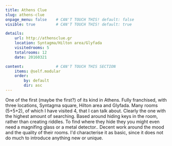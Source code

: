 ```yaml
---
title: Athens Clue
slug: athens-clue
onpage_menu: false    # CAN'T TOUCH THIS! default: false
visible: true         # CAN'T TOUCH THIS! default: true

details:
    url: http://athensclue.gr
    location: Syntagma/Hilton area/Glyfada
    visitedrooms: 5
    totalrooms: 12
    date: 20160321

content:              # CAN'T TOUCH THIS SECTION
    items: @self.modular
    order:
        by: default
        dir: asc
---
```


One of the first (maybe the first?) of its kind in Athens.
Fully franchised, with three locations, Syntagma square, Hilton area and Glyfada. Many rooms (5+5+2), of which I have visited 4, that I can talk about. Clearly the one with the highest amount of searching. Based around hiding keys in the room, rather than creating riddles. To find where they hide they you might even need a magnifing glass or a metal detector..
Decent work around the mood and the quality of their rooms.
I'd characterise it as basic, since it does not do much to introduce anything new or unique.
 
